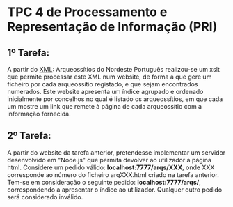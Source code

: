 # TPC 4 de Processamento e Representação de Informação (PRI)

## 1º Tarefa:
A partir do [XML]: Arqueossítios do Nordeste Português realizou-se um xslt que permite processar este XML num website, de forma a que gere um ficheiro por cada arqueossítio registado, e que sejam encontrados numerados. Este website apresenta um índice agrupado e ordenado inicialmente por concelhos no qual é listado os arqueossítios, em que cada um mostre um link que remete à página de cada arqueossítio com a informação fornecida.

## 2º Tarefa: 
A partir do website da tarefa anterior, pretendesse implementar um servidor desenvolvido em "Node.js" que permita devolver ao utilizador a página html. Considere um pedido válido: **localhost:7777/arqs/XXX**, onde XXX corresponde ao número do ficheiro arqXXX.html criado na tarefa anterior. Tem-se em consideração o seguinte pedido: **localhost:7777/arqs/**, correspondendo a apresentar o índice ao utilizador. Qualquer outro pedido será considerado inválido.

[XML]:http://www4.di.uminho.pt/~jcr/XML/didac/xmldocs/arq.xml
